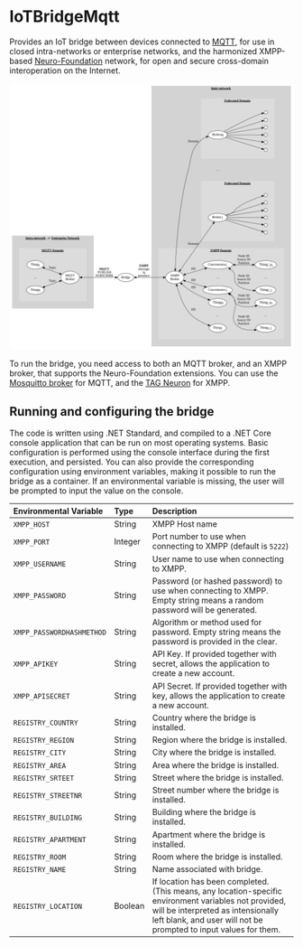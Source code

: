 IoTBridgeMqtt
================

Provides an IoT bridge between devices connected to [MQTT](https://mqtt.org/), for use in
closed intra-networks or enterprise networks, and the harmonized XMPP-based 
[Neuro-Foundation](https://neuro-foundation.io/) network, for open and secure cross-domain
interoperation on the Internet.

![Bridge topology](Graphs/Topology.svg)

To run the bridge, you need access to both an MQTT broker, and an XMPP broker, that supports
the Neuro-Foundation extensions. You can use the [Mosquitto broker](https://mosquitto.org/)
for MQTT, and the [TAG Neuron](https://lab.tagroot.io/Documentation/Neuron/InstallBroker.md)
for XMPP.

Running and configuring the bridge
-------------------------------------

The code is written using .NET Standard, and compiled to a .NET Core console application
that can be run on most operating systems. Basic configuration is performed using the
console interface during the first execution, and persisted. You can also provide the
corresponding configuration using environment variables, making it possible to run the
bridge as a container. If an environmental variable is missing, the user will be prompted
to input the value on the console.

| Environmental Variable    | Type    | Description                                                                                                           |
|:--------------------------|:--------|:----------------------------------------------------------------------------------------------------------------------|
| `XMPP_HOST`               | String  | XMPP Host name                                                                                                        |
| `XMPP_PORT`				| Integer | Port number to use when connecting to XMPP (default is `5222`)                                                        |
| `XMPP_USERNAME`			| String  | User name to use when connecting to XMPP.                                                                             |
| `XMPP_PASSWORD`			| String  | Password (or hashed password) to use when connecting to XMPP. Empty string means a random password will be generated. |
| `XMPP_PASSWORDHASHMETHOD`	| String  | Algorithm or method used for password. Empty string means the password is provided in the clear.                      |
| `XMPP_APIKEY`				| String  | API Key. If provided together with secret, allows the application to create a new account.                            |
| `XMPP_APISECRET`			| String  | API Secret. If provided together with key, allows the application to create a new account.                            |
| `REGISTRY_COUNTRY`		| String  | Country where the bridge is installed.                                                                                |
| `REGISTRY_REGION`			| String  | Region where the bridge is installed.                                                                                 |
| `REGISTRY_CITY`			| String  | City where the bridge is installed.                                                                                   |
| `REGISTRY_AREA`			| String  | Area where the bridge is installed.                                                                                   |
| `REGISTRY_SRTEET`			| String  | Street where the bridge is installed.                                                                                 |
| `REGISTRY_STREETNR`		| String  | Street number where the bridge is installed.                                                                          |
| `REGISTRY_BUILDING`		| String  | Building where the bridge is installed.                                                                               |
| `REGISTRY_APARTMENT`		| String  | Apartment where the bridge is installed.                                                                              |
| `REGISTRY_ROOM`			| String  | Room where the bridge is installed.                                                                                   |
| `REGISTRY_NAME`			| String  | Name associated with bridge.                                                                                          |
| `REGISTRY_LOCATION`		| Boolean | If location has been completed. (This means, any location-specific environment variables not provided, will be interpreted as intensionally left blank, and user will not be prompted to input values for them. |
